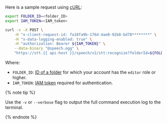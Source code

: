 Here is a sample request using [cURL](https://curl.haxx.se):

```bash
export FOLDER_ID=<folder_ID>
export IAM_TOKEN=<IAM_token>

curl -v -X POST \
    -H "x-client-request-id: fa18fa9b-176d-4ae0-92b8-bd78********" \
    -H "x-data-logging-enabled: true" \
    -H "authorization: Bearer ${IAM_TOKEN}" \
    --data-binary "@speech.ogg" \
    "https://stt.{{ api-host }}/speech/v2/stt:recognize?folderId=${FOLDER_ID}"
```

Where:

* `FOLDER_ID`: [ID of a folder](../../resource-manager/operations/folder/get-id.md) for which your account has the `editor` role or higher.
* `IAM_TOKEN`: [IAM token](../../iam/operations/iam-token/create.md) required for authentication.

{% note tip %}

Use the `-v` or `--verbose` flag to output the full command execution log to the terminal.

{% endnote %}
